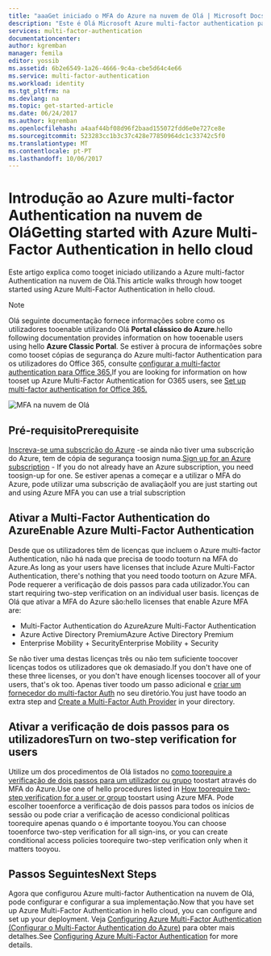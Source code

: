 ```yaml
---
title: "aaaGet iniciado o MFA do Azure na nuvem de Olá | Microsoft Docs"
description: "Este é Olá Microsoft Azure multi-factor authentication página que descreve como tooget ao Azure MFA na nuvem de Olá."
services: multi-factor-authentication
documentationcenter: 
author: kgremban
manager: femila
editor: yossib
ms.assetid: 6b2e6549-1a26-4666-9c4a-cbe5d64c4e66
ms.service: multi-factor-authentication
ms.workload: identity
ms.tgt_pltfrm: na
ms.devlang: na
ms.topic: get-started-article
ms.date: 06/24/2017
ms.author: kgremban
ms.openlocfilehash: a4aaf44bf08d96f2baad155072fdd6e0e727ce8e
ms.sourcegitcommit: 523283cc1b3c37c428e77850964dc1c33742c5f0
ms.translationtype: MT
ms.contentlocale: pt-PT
ms.lasthandoff: 10/06/2017
---
```

# <a name="getting-started-with-azure-multi-factor-authentication-in-hello-cloud"></a><span data-ttu-id="d45c1-103">Introdução ao Azure multi-factor Authentication na nuvem de Olá</span><span class="sxs-lookup"><span data-stu-id="d45c1-103">Getting started with Azure Multi-Factor Authentication in hello cloud</span></span>
<span data-ttu-id="d45c1-104">Este artigo explica como tooget iniciado utilizando a Azure multi-factor Authentication na nuvem de Olá.</span><span class="sxs-lookup"><span data-stu-id="d45c1-104">This article walks through how tooget started using Azure Multi-Factor Authentication in hello cloud.</span></span>

> [!NOTE]
> <span data-ttu-id="d45c1-105">Olá seguinte documentação fornece informações sobre como os utilizadores tooenable utilizando Olá **Portal clássico do Azure**.</span><span class="sxs-lookup"><span data-stu-id="d45c1-105">hello following documentation provides information on how tooenable users using hello **Azure Classic Portal**.</span></span> <span data-ttu-id="d45c1-106">Se estiver à procura de informações sobre como tooset cópias de segurança do Azure multi-factor Authentication para os utilizadores do Office 365, consulte [configurar a multi-factor authentication para Office 365.](https://support.office.com/article/Set-up-multi-factor-authentication-for-Office-365-users-8f0454b2-f51a-4d9c-bcde-2c48e41621c6?ui=en-US&rs=en-US&ad=US)</span><span class="sxs-lookup"><span data-stu-id="d45c1-106">If you are looking for information on how tooset up Azure Multi-Factor Authentication for O365 users, see [Set up multi-factor authentication for Office 365.](https://support.office.com/article/Set-up-multi-factor-authentication-for-Office-365-users-8f0454b2-f51a-4d9c-bcde-2c48e41621c6?ui=en-US&rs=en-US&ad=US)</span></span>

![MFA na nuvem de Olá](./media/multi-factor-authentication-get-started-cloud/mfa_in_cloud.png)

## <a name="prerequisite"></a><span data-ttu-id="d45c1-108">Pré-requisito</span><span class="sxs-lookup"><span data-stu-id="d45c1-108">Prerequisite</span></span>
<span data-ttu-id="d45c1-109">[Inscreva-se uma subscrição do Azure](https://azure.microsoft.com/pricing/free-trial/) -se ainda não tiver uma subscrição do Azure, tem de cópia de segurança toosign numa.</span><span class="sxs-lookup"><span data-stu-id="d45c1-109">[Sign up for an Azure subscription](https://azure.microsoft.com/pricing/free-trial/) - If you do not already have an Azure subscription, you need toosign-up for one.</span></span> <span data-ttu-id="d45c1-110">Se estiver apenas a começar e a utilizar o MFA do Azure, pode utilizar uma subscrição de avaliação</span><span class="sxs-lookup"><span data-stu-id="d45c1-110">If you are just starting out and using Azure MFA you can use a trial subscription</span></span>

## <a name="enable-azure-multi-factor-authentication"></a><span data-ttu-id="d45c1-111">Ativar a Multi-Factor Authentication do Azure</span><span class="sxs-lookup"><span data-stu-id="d45c1-111">Enable Azure Multi-Factor Authentication</span></span>
<span data-ttu-id="d45c1-112">Desde que os utilizadores têm de licenças que incluem o Azure multi-factor Authentication, não há nada que precisa de toodo tooturn na MFA do Azure.</span><span class="sxs-lookup"><span data-stu-id="d45c1-112">As long as your users have licenses that include Azure Multi-Factor Authentication, there's nothing that you need toodo tooturn on Azure MFA.</span></span> <span data-ttu-id="d45c1-113">Pode requerer a verificação de dois passos para cada utilizador.</span><span class="sxs-lookup"><span data-stu-id="d45c1-113">You can start requiring two-step verification on an individual user basis.</span></span> <span data-ttu-id="d45c1-114">licenças de Olá que ativar a MFA do Azure são:</span><span class="sxs-lookup"><span data-stu-id="d45c1-114">hello licenses that enable Azure MFA are:</span></span>
- <span data-ttu-id="d45c1-115">Multi-Factor Authentication do Azure</span><span class="sxs-lookup"><span data-stu-id="d45c1-115">Azure Multi-Factor Authentication</span></span>
- <span data-ttu-id="d45c1-116">Azure Active Directory Premium</span><span class="sxs-lookup"><span data-stu-id="d45c1-116">Azure Active Directory Premium</span></span>
- <span data-ttu-id="d45c1-117">Enterprise Mobility + Security</span><span class="sxs-lookup"><span data-stu-id="d45c1-117">Enterprise Mobility + Security</span></span>

<span data-ttu-id="d45c1-118">Se não tiver uma destas licenças três ou não tem suficiente toocover licenças todos os utilizadores que ok demasiado.</span><span class="sxs-lookup"><span data-stu-id="d45c1-118">If you don't have one of these three licenses, or you don't have enough licenses toocover all of your users, that's ok too.</span></span> <span data-ttu-id="d45c1-119">Apenas tiver toodo um passo adicional e [criar um fornecedor do multi-factor Auth](multi-factor-authentication-get-started-auth-provider.md) no seu diretório.</span><span class="sxs-lookup"><span data-stu-id="d45c1-119">You just have toodo an extra step and [Create a Multi-Factor Auth Provider](multi-factor-authentication-get-started-auth-provider.md) in your directory.</span></span>

## <a name="turn-on-two-step-verification-for-users"></a><span data-ttu-id="d45c1-120">Ativar a verificação de dois passos para os utilizadores</span><span class="sxs-lookup"><span data-stu-id="d45c1-120">Turn on two-step verification for users</span></span>

<span data-ttu-id="d45c1-121">Utilize um dos procedimentos de Olá listados no [como toorequire a verificação de dois passos para um utilizador ou grupo](multi-factor-authentication-get-started-user-states.md) toostart através do MFA do Azure.</span><span class="sxs-lookup"><span data-stu-id="d45c1-121">Use one of hello procedures listed in [How toorequire two-step verification for a user or group](multi-factor-authentication-get-started-user-states.md) toostart using Azure MFA.</span></span> <span data-ttu-id="d45c1-122">Pode escolher tooenforce a verificação de dois passos para todos os inícios de sessão ou pode criar a verificação de acesso condicional políticas toorequire apenas quando o é importante tooyou.</span><span class="sxs-lookup"><span data-stu-id="d45c1-122">You can choose tooenforce two-step verification for all sign-ins, or you can create conditional access policies toorequire two-step verification only when it matters tooyou.</span></span>

## <a name="next-steps"></a><span data-ttu-id="d45c1-123">Passos Seguintes</span><span class="sxs-lookup"><span data-stu-id="d45c1-123">Next Steps</span></span>
<span data-ttu-id="d45c1-124">Agora que configurou Azure multi-factor Authentication na nuvem de Olá, pode configurar e configurar a sua implementação.</span><span class="sxs-lookup"><span data-stu-id="d45c1-124">Now that you have set up Azure Multi-Factor Authentication in hello cloud, you can configure and set up your deployment.</span></span> <span data-ttu-id="d45c1-125">Veja [Configuring Azure Multi-Factor Authentication (Configurar o Multi-Factor Authentication do Azure)](multi-factor-authentication-whats-next.md) para obter mais detalhes.</span><span class="sxs-lookup"><span data-stu-id="d45c1-125">See [Configuring Azure Multi-Factor Authentication](multi-factor-authentication-whats-next.md) for more details.</span></span>

